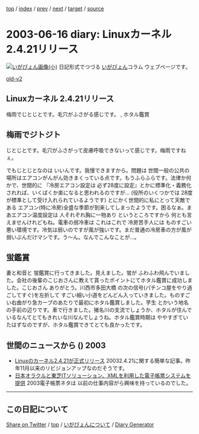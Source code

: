 [top](https://igapyon.github.io/diary/) 
 / [index](https://igapyon.github.io/diary/2003/index.html) 
 / [prev](https://igapyon.github.io/diary/2003/ig030615.html) 
 / [next](https://igapyon.github.io/diary/2003/ig030617.html) 
 / [target](https://igapyon.github.io/diary/2003/ig030616.html) 
 / [source](https://github.com/igapyon/diary/blob/gh-pages/2003/ig030616.html.src.md) 

2003-06-16 diary: Linuxカーネル 2.4.21リリース
=====================================================================================================
[![いがぴょん画像(小)](https://igapyon.github.io/diary/images/iga200306s.jpg "いがぴょん")](https://igapyon.github.io/diary/memo/memoigapyon.html) 日記形式でつづる [いがぴょん](https://igapyon.github.io/diary/memo/memoigapyon.html)コラム ウェブページです。

[old-v2](ig030616-orig.html)

## Linuxカーネル 2.4.21リリース

梅雨でじとじとです。毛穴がふさがる感じです。 , ホタル鑑賞


## 梅雨でジトジト

じとじとです。毛穴がふさがって皮膚呼吸できないって感じです。梅雨ですねぇ。

でもじとじとなのは いいんです。我慢できますから。問題は 世間一般の公共の場所はエアコンがんがん効きまくっている点です。もうふらふらです。法律か何かで、世間的に 『冷房エアコン設定は 必ず28度に設定』とかに標準化・義務化されれば、いくばくか楽になると思われるのですが…
(役所のいくつかでは 28度が標準として受け入れられているようです) とにかく世間的に私にとって天敵である エアコン(特に冷房)全盛な季節が到来してしまったようです。困るなぁ。まあエアコン温度設定は 人それぞれ胸に一物あり というところですから 何とも言えませんけれどもね。電車の弱冷車は これはこれで 冷房苦手人には ものすごい悪い環境です。冷気は弱いのですが風が強いです。まだ普通の冷房車の方が風が弱いぶんだけマシです。う～ん。なんでこんなことが…。

## 蛍鑑賞

妻と和音と 蛍鑑賞に行ってきました。見えました。蛍が ふわふわ飛んでいました。会社の後輩のこじおさんに教えて貰ったポイントにてホタル鑑賞に成功しました。こじおさん ありがとう。川西市多田大橋 の次の信号(パチンコ屋をやり過ごしてすぐ)を左折して すごい細い小道をどんどん入っていきました。ものすごい右曲がり急カーブのあたりで最初にホタル鑑賞しました。芋生 とかいう地名の手前の辺りです。車で行きました。猪名川の支流でしょうか、ホタルが住んでいるなんてとてもきれいな川なんでしょうね。ホタル鑑賞時期は ややすぎていたはずなのですが、ホタル鑑賞できてとても良かったです。

## 世間のニュースから () 2003

* [Linuxのカーネル2.4.21が正式リリース](http://japan.cnet.com/news/ent/story/0,2000047623,20055442,00.htm)  20032.4.21に関する簡単な記事。昨年11月以来のリビジョンアップなのだそうです。
* [日本オラクルと東芝ITソリューション、XMLを利用した電子帳票システムを提供](http://japan.cnet.com/news/ent/story/0,2000047623,20055486,00.htm)  2003電子帳票ネタは 以前の仕事内容がら興味を持っているのでした。

----------------------------------------------------------------------------------------------------

## この日記について

[Share on Twitter](https://twitter.com/intent/tweet?hashtags=igapyon%2Cdiary%2C%E3%81%84%E3%81%8C%E3%81%B4%E3%82%87%E3%82%93&text=Linux%E3%82%AB%E3%83%BC%E3%83%8D%E3%83%AB+2.4.21%E3%83%AA%E3%83%AA%E3%83%BC%E3%82%B9&url=https%3A%2F%2Figapyon.github.io%2Fdiary%2F2003%2Fig030616.html) / [top](https://igapyon.github.io/diary/) / [いがぴょんについて](https://igapyon.github.io/diary/memo/memoigapyon.html) / [Diary Generator](https://github.com/igapyon/igapyonv3)

